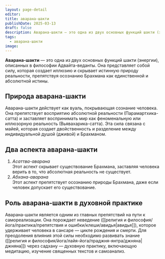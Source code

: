 ```yaml
---
layout: page-detail
editor: 
title: аварана-шакти
publishDate: 2025-03-13
draft: false
description: Аварана-шакти — это одна из двух основных функций шакти (энергии), описанных в философии Адвайта-веданты. Она представляет собой силу, которая создает иллюзию и скрывает истинную природу реальности, препятствуя осознанию Брахмана как единственной и абсолютной истины.
tags:
  - аварана-шакти
image:
---
```

**Аварана-шакти** — это одна из двух основных функций шакти (энергии), описанных в философии Адвайта-веданты. Она представляет собой силу, которая создает иллюзию и скрывает истинную природу реальности, препятствуя осознанию Брахмана как единственной и абсолютной истины.

## Природа аварана-шакти
Аварана-шакти действует как вуаль, покрывающая сознание человека. Она препятствует восприятию абсолютной реальности (Парамартхика-сатта) и заставляет воспринимать мир как феноменальную или иллюзорную реальность (Вьявахарика-сатта). Эта сила связана с майей, которая создает двойственность и разделение между индивидуальной душой (дживой) и Брахманом.

## Два аспекта аварана-шакти
1. *Асаттва-аварана*  
Этот аспект скрывает существование Брахмана, заставляя человека верить в то, что абсолютная реальность не существует.
2. *Абхана-аварана*  
Этот аспект препятствует осознанию природы Брахмана, даже если человек допускает его существование.

## Роль аварана-шакти в духовной практике
Аварана-шакти является одним из главных препятствий на пути к самореализации. Она порождает неведение ([[религия и философия/йога/практика/препятствия и ошибки/клеши/авидья|авидья]]), которое удерживает человека в сансаре — цикле рождения и смерти. Для преодоления влияния этой силы необходимо развивать знание ([[религия и философия/йога/лайя-йога/праджня-янтра/джняна|джняна]]) через садхану — духовную практику, включающую медитацию, изучение священных текстов и самоанализ.